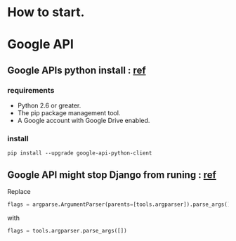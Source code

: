 # How to start.

# Google API
## **Google APIs python install** \: [ref](https://developers.google.com/drive/api/v3/quickstart/python)
### requirements
* Python 2.6 or greater.
* The pip package management tool.
* A Google account with Google Drive enabled.
### install
```shell
pip install --upgrade google-api-python-client
```

## **Google API might stop Django from runing** \: [ref](https://stackoverflow.com/questions/34758516/google-calendar-api-stops-django-from-starting)
Replace
```python
flags = argparse.ArgumentParser(parents=[tools.argparser]).parse_args()
```
with
```python
flags = tools.argparser.parse_args([])
```
